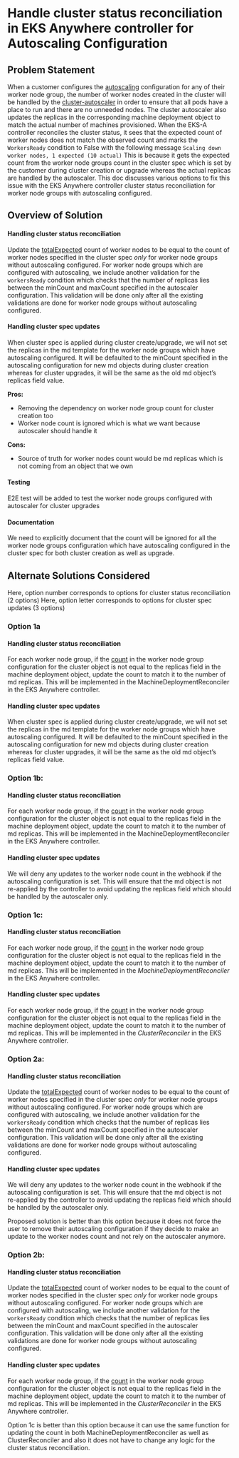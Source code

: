 # Handle cluster status reconciliation in EKS Anywhere controller for Autoscaling Configuration

## Problem Statement

When a customer configures the [autoscaling](https://anywhere.eks.amazonaws.com/docs/getting-started/optional/autoscaling/) configuration for any of their worker node group, the number of worker nodes created in the cluster will be handled by the [cluster-autoscaler](https://github.com/kubernetes/autoscaler/tree/master/cluster-autoscaler) in order to ensure that all pods have a place to run and there are no unneeded nodes. The cluster autoscaler also updates the replicas in the corresponding machine deployment object to match the actual number of machines provisioned. When the EKS-A controller reconciles the cluster status, it sees that the expected count of worker nodes does not match the observed count and marks the `WorkersReady` condition to False with the following message `Scaling down worker nodes, 1 expected (10 actual)`  This is because it gets the expected count from the worker node groups count in the cluster spec which is set by the customer during cluster creation or upgrade whereas the actual replicas are handled by the autoscaler. This doc discusses various options to fix this issue with the EKS Anywhere controller cluster status reconciliation for worker node groups with autoscaling configured.

## Overview of Solution

#### Handling cluster status reconciliation

Update the [totalExpected](https://github.com/aws/eks-anywhere/blob/a2a19920f4b7b54f6bc21f608ee5ecd5c6f0c45b/pkg/controller/clusters/status.go#L202) count of worker nodes to be equal to the count of worker nodes specified in the cluster spec *only* for worker node groups without autoscaling configured. For worker node groups which are configured with autoscaling, we include another validation for the `workersReady` condition which checks that the number of replicas lies between the minCount and maxCount specified in the autoscaler configuration. This validation will be done only after all the existing validations are done for worker node groups without autoscaling configured.

#### Handling cluster spec updates

When cluster spec is applied during cluster create/upgrade, we will not set the replicas in the md template for the worker node groups which have autoscaling configured. It will be defaulted to the minCount specified in the autoscaling configuration for new md objects during cluster creation whereas for cluster upgrades, it will be the same as the old md object’s replicas field value.

**Pros:**

* Removing the dependency on worker node group count for cluster creation too
* Worker node count is ignored which is what we want because autoscaler should handle it

**Cons:**

* Source of truth for worker nodes count would be md replicas which is not coming from an object that we own

#### Testing

E2E test will be added to test the worker node groups configured with autoscaler for cluster upgrades

#### Documentation

We need to explicitly document that the count will be ignored for all the worker node groups configuration which have autoscaling configured in the cluster spec for both cluster creation as well as upgrade.

## Alternate Solutions Considered

Here, option number corresponds to options for cluster status reconciliation (2 options)
Here, option letter corresponds to options for cluster spec updates (3 options)

### **Option 1a**

#### Handling cluster status reconciliation

For each worker node group, if the [count](https://anywhere.eks.amazonaws.com/docs/getting-started/vsphere/vsphere-spec/#workernodegroupconfigurationscount-required) in the worker node group configuration for the cluster object is not equal to the replicas field in the machine deployment object, update the count to match it to the number of md replicas. This will be implemented in the MachineDeploymentReconciler in the EKS Anywhere controller.

#### Handling cluster spec updates

When cluster spec is applied during cluster create/upgrade, we will not set the replicas in the md template for the worker node groups which have autoscaling configured. It will be defaulted to the minCount specified in the autoscaling configuration for new md objects during cluster creation whereas for cluster upgrades, it will be the same as the old md object’s replicas field value.

### **Option 1b:**

#### Handling cluster status reconciliation

For each worker node group, if the [count](https://anywhere.eks.amazonaws.com/docs/getting-started/vsphere/vsphere-spec/#workernodegroupconfigurationscount-required) in the worker node group configuration for the cluster object is not equal to the replicas field in the machine deployment object, update the count to match it to the number of md replicas. This will be implemented in the MachineDeploymentReconciler in the EKS Anywhere controller.

#### Handling cluster spec updates

We will deny any updates to the worker node count in the webhook if the autoscaling configuration is set. This will ensure that the md object is not re-applied by the controller to avoid updating the replicas field which should be handled by the autoscaler only.

### **Option 1c:**

#### Handling cluster status reconciliation

For each worker node group, if the [count](https://anywhere.eks.amazonaws.com/docs/getting-started/vsphere/vsphere-spec/#workernodegroupconfigurationscount-required) in the worker node group configuration for the cluster object is not equal to the replicas field in the machine deployment object, update the count to match it to the number of md replicas. This will be implemented in the _MachineDeploymentReconciler_ in the EKS Anywhere controller.

#### Handling cluster spec updates

For each worker node group, if the [count](https://anywhere.eks.amazonaws.com/docs/getting-started/vsphere/vsphere-spec/#workernodegroupconfigurationscount-required) in the worker node group configuration for the cluster object is not equal to the replicas field in the machine deployment object, update the count to match it to the number of md replicas. This will be implemented in the _ClusterReconciler_ in the EKS Anywhere controller.

### Option 2a:

#### Handling cluster status reconciliation

Update the [totalExpected](https://github.com/aws/eks-anywhere/blob/a2a19920f4b7b54f6bc21f608ee5ecd5c6f0c45b/pkg/controller/clusters/status.go#L202) count of worker nodes to be equal to the count of worker nodes specified in the cluster spec *only* for worker node groups without autoscaling configured. For worker node groups which are configured with autoscaling, we include another validation for the `workersReady` condition which checks that the number of replicas lies between the minCount and maxCount specified in the autoscaler configuration. This validation will be done only after all the existing validations are done for worker node groups without autoscaling configured.

#### Handling cluster spec updates

We will deny any updates to the worker node count in the webhook if the autoscaling configuration is set. This will ensure that the md object is not re-applied by the controller to avoid updating the replicas field which should be handled by the autoscaler only.

Proposed solution is better than this option because it does not force the user to remove their autoscaling configuration if they decide to make an update to the worker nodes count and not rely on the autoscaler anymore.

### Option 2b:

#### Handling cluster status reconciliation

Update the [totalExpected](https://github.com/aws/eks-anywhere/blob/a2a19920f4b7b54f6bc21f608ee5ecd5c6f0c45b/pkg/controller/clusters/status.go#L202) count of worker nodes to be equal to the count of worker nodes specified in the cluster spec *only* for worker node groups without autoscaling configured. For worker node groups which are configured with autoscaling, we include another validation for the `workersReady` condition which checks that the number of replicas lies between the minCount and maxCount specified in the autoscaler configuration. This validation will be done only after all the existing validations are done for worker node groups without autoscaling configured.

#### Handling cluster spec updates

For each worker node group, if the [count](https://anywhere.eks.amazonaws.com/docs/getting-started/vsphere/vsphere-spec/#workernodegroupconfigurationscount-required) in the worker node group configuration for the cluster object is not equal to the replicas field in the machine deployment object, update the count to match it to the number of md replicas. This will be implemented in the _ClusterReconciler_ in the EKS Anywhere controller.

Option 1c is better than this option because it can use the same function for updating the count in both MachineDeploymentReconciler as well as ClusterReconciler and also it does not have to change any logic for the cluster status reconciliation.
